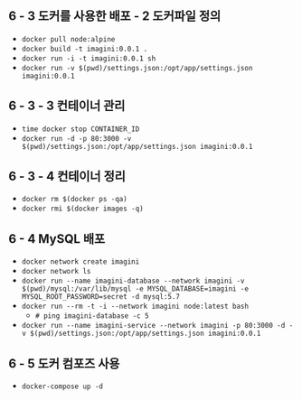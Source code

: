 ## 6 - 3 도커를 사용한 배포 - 2 도커파일 정의

- `docker pull node:alpine`
- `docker build -t imagini:0.0.1 .`
- `docker run -i -t imagini:0.0.1 sh`
- `docker run -v $(pwd)/settings.json:/opt/app/settings.json imagini:0.0.1`

## 6 - 3 - 3 컨테이너 관리
- `time docker stop CONTAINER_ID`
- `docker run -d -p 80:3000 -v $(pwd)/settings.json:/opt/app/settings.json imagini:0.0.1`

## 6 - 3 - 4 컨테이너 정리
- `docker rm $(docker ps -qa)`
- `docker rmi $(docker images -q)`

## 6 - 4 MySQL 배포
- `docker network create imagini`
- `docker network ls`
- `docker run --name imagini-database --network imagini -v $(pwd)/mysql:/var/lib/mysql -e MYSQL_DATABASE=imagini -e MYSQL_ROOT_PASSWORD=secret -d mysql:5.7`
- `docker run --rm -t -i --network imagini node:latest bash`
  - `# ping imagini-database -c 5`
- `docker run --name imagini-service --network imagini -p 80:3000 -d -v $(pwd)/settings.json:/opt/app/settings.json imagini:0.0.1`

## 6 - 5 도커 컴포즈 사용
- `docker-compose up -d`
